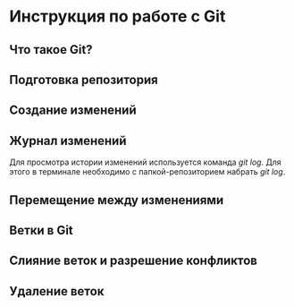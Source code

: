# Инструкция по работе с Git

## Что такое Git?

## Подготовка репозитория

## Создание изменений

## Журнал изменений
Для просмотра истории изменений используется команда *git log*. Для этого в терминале необходимо с папкой-репозиторием набрать *git log*.

## Перемещение между изменениями

## Ветки в Git

## Слияние веток и разрешение конфликтов

## Удаление веток